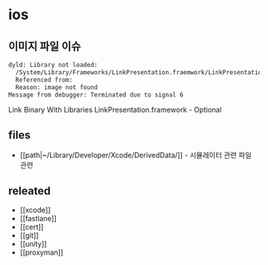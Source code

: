 # ios

## 이미지 파일 이슈

```sh
dyld: Library not loaded:
  /System/Library/Frameworks/LinkPresentation.fraemwork/LinkPresentation
  Referenced from: 
  Reason: image not found
Message from debugger: Terminated due to signal 6
```
Link Binary With Libraries
  LinkPresentation.framework - Optional
  

## files
- [[path|~/Library/Developer/Xcode/DerivedData/]] - 시뮬레이터 관련 파일 관련


## releated
- [[xcode]]
- [[fastlane]]
- [[cert]]
- [[git]]
- [[unity]]
- [[proxyman]]
